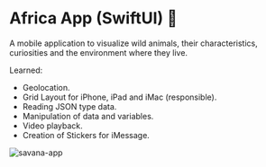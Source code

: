 # Africa App (SwiftUI) 🦁

  A mobile application to visualize wild animals, their characteristics, curiosities and the environment where they live.
  
  Learned:
  - Geolocation.
  - Grid Layout for iPhone, iPad and iMac (responsible).
  - Reading JSON type data.
  - Manipulation of data and variables.
  - Video playback.
  - Creation of Stickers for iMessage.
  
![savana-app](https://user-images.githubusercontent.com/38798492/180297030-e8c2dac8-da6f-4c71-9ba1-c2272637feb8.png)


